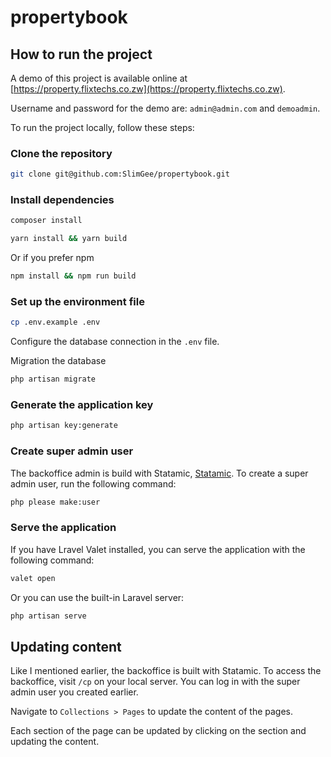 # propertybook

## How to run the project
A demo of this project is available online at [https://property.flixtechs.co.zw](https://property.flixtechs.co.zw).

Username and password for the demo are:
`admin@admin.com` and `demoadmin`.

To run the project locally, follow these steps:

### Clone the repository
```bash
git clone git@github.com:SlimGee/propertybook.git
```

### Install dependencies
```bash
composer install
```

```bash
yarn install && yarn build
```

Or if you prefer npm
```bash
npm install && npm run build
```

### Set up the environment file
```bash
cp .env.example .env
```

Configure the database connection in the `.env` file.

Migration the database
```bash
php artisan migrate
```

### Generate the application key
```bash
php artisan key:generate
```

### Create super admin user
The backoffice admin is build with Statamic, [Statamic](https://statamic.com/). To create a super admin user, run the following command:
```bash
php please make:user
```

### Serve the application
If you have Lravel Valet installed, you can serve the application with the following command:
```bash
valet open
```

Or you can use the built-in Laravel server:
```bash
php artisan serve
```

## Updating content
Like I mentioned earlier, the backoffice is built with Statamic. To access the backoffice, visit `/cp` on your local server. You can log in with the super admin user you created earlier.

Navigate to `Collections > Pages` to update the content of the pages.

Each section of the page can be updated by clicking on the section and updating the content.


